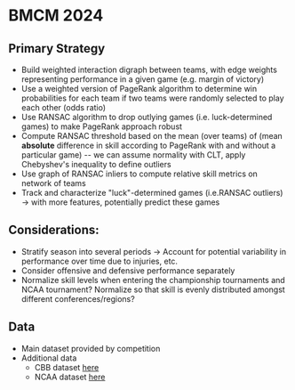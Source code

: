 # BMCM 2024

## Primary Strategy
- Build weighted interaction digraph between teams, with edge weights representing performance in a given game (e.g. margin of victory)
- Use a weighted version of PageRank algorithm to determine win probabilities for each team if two teams were randomly selected to play each other (odds ratio)
- Use RANSAC algorithm to drop outlying games (i.e. luck-determined games) to make PageRank approach robust
- Compute RANSAC threshold based on the mean (over teams) of (mean **absolute** difference in skill according to PageRank with and without a particular game) -- we can assume normality with CLT, apply Chebyshev's inequality to define outliers
- Use graph of RANSAC inliers to compute relative skill metrics on network of teams
- Track and characterize "luck"-determined games (i.e.RANSAC outliers) &rarr; with more features, potentially predict these games

## Considerations:
- Stratify season into several periods &rarr; Account for potential variability in performance over time due to injuries, etc.
- Consider offensive and defensive performance separately
- Normalize skill levels when entering the championship tournaments and NCAA tournament? Normalize so that skill is evenly distributed amongst different conferences/regions?

## Data
- Main dataset provided by competition
- Additional data
    - CBB dataset [here](https://www.kaggle.com/datasets/andrewsundberg/college-basketball-dataset?resource=download)
    - NCAA dataset [here](https://www.kaggle.com/datasets/ncaa/ncaa-basketball?select=mbb_historical_teams_games)




